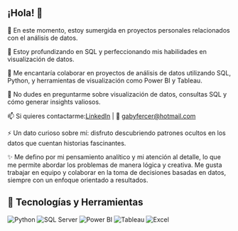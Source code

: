 ## ¡Hola! 👋  

🔭 En este momento, estoy sumergida en proyectos personales relacionados con el análisis de datos.

🌱 Estoy profundizando en SQL y perfeccionando mis habilidades en visualización de datos.

👯 Me encantaría colaborar en proyectos de análisis de datos utilizando SQL, Python, y herramientas de visualización como Power BI y Tableau.

💬 No dudes en preguntarme sobre visualización de datos, consultas SQL y cómo generar insights valiosos.

📫 Si quieres contactarme:[LinkedIn](https://www.linkedin.com/in/gabriela-castro-cerecedo) | 📧 gabyfercer@hotmail.com

⚡ Un dato curioso sobre mí: disfruto descubriendo patrones ocultos en los datos que cuentan historias fascinantes.


✨ Me defino por mi pensamiento analítico y mi atención al detalle, lo que me permite abordar los problemas de manera lógica y creativa. Me gusta trabajar en equipo y colaborar en la toma de decisiones basadas en datos, siempre con un enfoque orientado a resultados.

## 🚀 Tecnologías y Herramientas  
<p align="left">  
  <img src="https://img.shields.io/badge/Python-3776AB?style=for-the-badge&logo=python&logoColor=white" alt="Python">  
  <img src="https://img.shields.io/badge/SQL%20Server-CC2927?style=for-the-badge&logo=microsoft-sql-server&logoColor=white" alt="SQL Server">  
  <img src="https://img.shields.io/badge/Power%20BI-F2C811?style=for-the-badge&logo=powerbi&logoColor=black" alt="Power BI">  
  <img src="https://img.shields.io/badge/Tableau-E97627?style=for-the-badge&logo=tableau&logoColor=white" alt="Tableau">  
  <img src="https://img.shields.io/badge/Excel-217346?style=for-the-badge&logo=microsoft-excel&logoColor=white" alt="Excel">  
</p>
